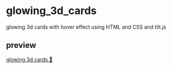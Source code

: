 # glowing_3d_cards
glowing 3d cards with hover effect using HTML and CSS and tilt.js 
## preview 
[ glowing 3d cards 🔗 ](https://khadidjainfoinfinity.github.io/glowing_3d_cards/)

